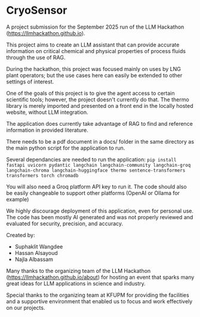 # CryoSensor

A project submission for the September 2025 run of the LLM Hackathon (https://llmhackathon.github.io).

This project aims to create an LLM assistant that can provide accurate information on critical chemical and physical properties of process fluids through the use of RAG.

During the hackathon, this project was focused mainly on uses by LNG plant operators; but the use cases here can easily be extended to other settings of interest.

One of the goals of this project is to give the agent access to certain scientific tools; however, the project doesn't currently do that. The thermo library is merely imported and presented on a front end in the locally hosted website, without LLM integration.

The application does currently take advantage of RAG to find and reference information in provided literature.

There needs to be a pdf document in a docs/ folder in the same directory as the main python script for the application to run.

Several dependancies are needed to run the application:
```pip install fastapi uvicorn pydantic langchain langchain-community langchain-groq langchain-chroma langchain-huggingface thermo sentence-transformers transformers torch chromadb```

You will also need a Groq platform API key to run it. The code should also be easily changeable to support other platforms (OpenAI or Ollama for example)

We highly discourage deployment of this application, even for personal use. The code has been mostly AI generated and was not properly reviewed and evaluated for security, precision, and accuracy.

Created by:
- Suphaklit Wangdee
- Hassan Alsayoud
- Najla Albassam

Many thanks to the organizing team of the LLM Hackathon (https://llmhackathon.github.io/about) for hosting an event that sparks many great ideas for LLM applications in science and industry.

Special thanks to the organizing team at KFUPM for providing the facilities and a supportive environment that enabled us to focus and work effectively on our projects.
